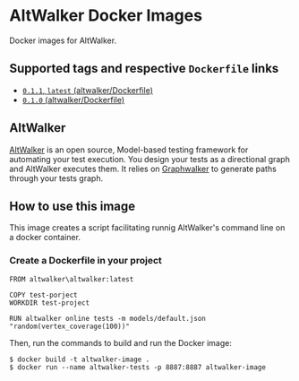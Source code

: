 # AltWalker Docker Images

Docker images for AltWalker.

## Supported tags and respective `Dockerfile` links

* [`0.1.1`, `latest` (altwalker/Dockerfile)](https://gitlab.com/altom/altwalker/docker-images/blob/master/altwalker/Dockerfile)
* [`0.1.0` (altwalker/Dockerfile)](https://gitlab.com/altom/altwalker/docker-images/blob/master/altwalker/Dockerfile)

## AltWalker

[AltWalker](https://altom.gitlab.io/altwalker/altwalker) is an open source, Model-based testing framework for automating your test execution. You design your tests as a directional graph and AltWalker executes them. It relies on [Graphwalker](http://graphwalker.github.io/) to generate paths through your tests graph.

## How to use this image

This image creates a script facilitating runnig AltWalker's command line on a docker container.

### Create a Dockerfile in your project

```
FROM altwalker\altwalker:latest

COPY test-porject
WORKDIR test-project

RUN altwalker online tests -m models/default.json "random(vertex_coverage(100))"
```

Then, run the commands to build and run the Docker image:

```
$ docker build -t altwalker-image .
$ docker run --name altwalker-tests -p 8887:8887 altwalker-image
```
